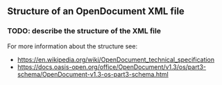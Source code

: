 ## Structure of an OpenDocument XML file

### TODO: describe the structure of the XML file

For more information about the structure see:
- https://en.wikipedia.org/wiki/OpenDocument_technical_specification
- https://docs.oasis-open.org/office/OpenDocument/v1.3/os/part3-schema/OpenDocument-v1.3-os-part3-schema.html
